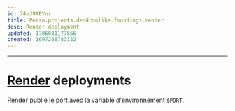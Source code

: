 ```yaml
---
id: 74vJ9AEYux
title: Perso.projects.dendronlike.foundings.render
desc: Render deployment
updated: 1706081177866
created: 1697268783132
---
```


---
# [Render](http://Reynders.com) deployments
Render publie le port avec la variable  d'environnement `$PORT`.
